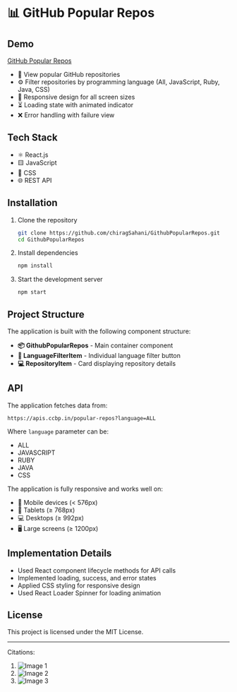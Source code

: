 
# 📊 GitHub Popular Repos

## Demo

[GitHub Popular Repos](https://assets.ccbp.in/frontend/content/react-js/github-popular-reposures)

- 🌟 View popular GitHub repositories
- ⚙️ Filter repositories by programming language (All, JavaScript, Ruby, Java, CSS)
- 📱 Responsive design for all screen sizes
- ⏳ Loading state with animated indicator
- ❌ Error handling with failure view

## Tech Stack

- ⚛️ React.js
- 🟨 JavaScript
- 🎨 CSS
- 🌐 REST API

## Installation

1. Clone the repository
   ```bash
   git clone https://github.com/chiragSahani/GithubPopularRepos.git
   cd GithubPopularRepos
   ```

2. Install dependencies
   ```bash
   npm install
   ```

3. Start the development server
   ```bash
   npm start
   ```

## Project Structure

The application is built with the following component structure:

- **📦 GithubPopularRepos** - Main container component
- **🔘 LanguageFilterItem** - Individual language filter button
- **💻 RepositoryItem** - Card displaying repository details

## API

The application fetches data from:
```
https://apis.ccbp.in/popular-repos?language=ALL
```

Where `language` parameter can be:
- ALL
- JAVASCRIPT
- RUBY
- JAVA
- CSS


The application is fully responsive and works well on:
- 📱 Mobile devices (< 576px)
- 📱 Tablets (≥ 768px)
- 💻 Desktops (≥ 992px)
- 🖥️ Large screens (≥ 1200px)

## Implementation Details

- Used React component lifecycle methods for API calls
- Implemented loading, success, and error states
- Applied CSS styling for responsive design
- Used React Loader Spinner for loading animation

## License

This project is licensed under the MIT License.

---

Citations:
1. ![Image 1](https://pplx-res.cloudinary.com/image/upload/v1743609039/user_uploads/AkjEGpOPxmrcdgq/image.jpg)
2. ![Image 2](https://pplx-res.cloudinary.com/image/upload/v1743609042/user_uploads/qIeMiLdZdsjJHTn/image.jpg)
3. ![Image 3](https://pplx-res.cloudinary.com/image/upload/v1743609046/user_uploads/yvVfiJFAeDQXHvF/image.jpg)
```

